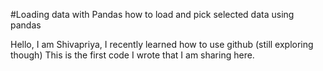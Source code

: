 #Loading data with Pandas
how to load and pick selected data using pandas

Hello, I am Shivapriya, I recently learned how to use github (still exploring though)
This is the first code I wrote that I am sharing here.


